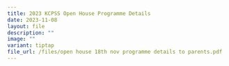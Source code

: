 ```yaml
---
title: 2023 KCPSS Open House Programme Details
date: 2023-11-08
layout: file
description: ""
image: ""
variant: tiptap
file_url: /files/open house 18th nov programme details to parents.pdf
---
```

